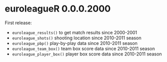 # euroleagueR 0.0.0.2000

First release:

* `euroleague_results()` to get match results since 2000-2001
* `euroleague_shots()` shooting location since 2010-2011 season
* `euroleague_pbp()` play-by-play data since 2010-2011 season
* `euroleague_team_box()` team box score data since 2010-2011 season
* `euroleague_player_box()` player box score data since 2010-2011 season
